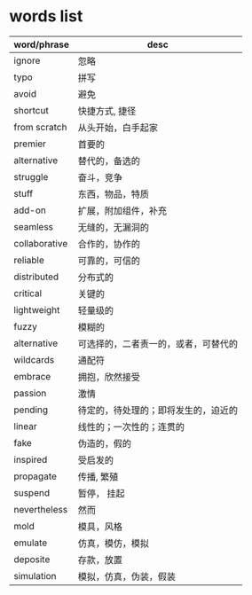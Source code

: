 # words list

| word/phrase | desc |
| ---- | ---- |
| ignore | 忽略 |
| typo | 拼写 |
| avoid | 避免 |
| shortcut | 快捷方式, 捷径 |
| from scratch | 从头开始，白手起家 |
| premier | 首要的 |
| alternative | 替代的，备选的 |
| struggle | 奋斗，竞争|
| stuff | 东西，物品，特质 |
| add-on | 扩展，附加组件，补充|
| seamless| 无缝的，无漏洞的 |
| collaborative | 合作的，协作的 |
| reliable | 可靠的，可信的 |
| distributed |  分布式的 |
| critical |  关键的 |
| lightweight |  轻量级的 |
| fuzzy |  模糊的 |
| alternative |  可选择的，二者责一的，或者，可替代的 |
| wildcards |  通配符 |
| embrace |  拥抱，欣然接受 |
| passion |  激情 |
| pending |  待定的，待处理的；即将发生的，迫近的 |
| linear |  线性的；一次性的；连贯的|
| fake |  伪造的，假的 |
| inspired | 受启发的 |
| propagate | 传播, 繁殖 |
| suspend | 暂停， 挂起 |
| nevertheless  | 然而 |
| mold  | 模具，风格 |
| emulate  | 仿真，模仿，模拟|
| deposite  | 存款，放置 |
| simulation  | 模拟，仿真，伪装，假装 |
